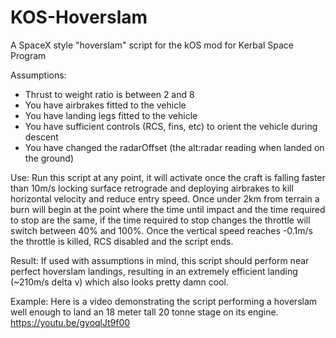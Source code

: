 # KOS-Hoverslam
A SpaceX style "hoverslam" script for the kOS mod for Kerbal Space Program

Assumptions: 
* Thrust to weight ratio is between 2 and 8
* You have airbrakes fitted to the vehicle
* You have landing legs fitted to the vehicle
* You have sufficient controls (RCS, fins, etc) to orient the vehicle during descent
* You have changed the radarOffset (the alt:radar reading when landed on the ground)

Use:
Run this script at any point, it will activate once the craft is falling faster than 10m/s
locking surface retrograde and deploying airbrakes to kill horizontal velocity and reduce entry speed.
Once under 2km from terrain a burn will begin at the point where the time until impact and the time
required to stop are the same, if the time required to stop changes the throttle will switch between 40% and 100%.
Once the vertical speed reaches -0.1m/s the throttle is killed, RCS disabled and the script ends.

Result:
If used with assumptions in mind, this script should perform near perfect hoverslam landings, resulting
in an extremely efficient landing (~210m/s delta v) which also looks pretty damn cool.

Example:
Here is a video demonstrating the script performing a hoverslam well enough to land an 18 meter tall 20 tonne stage on its engine. https://youtu.be/gyoqlJt9f00
